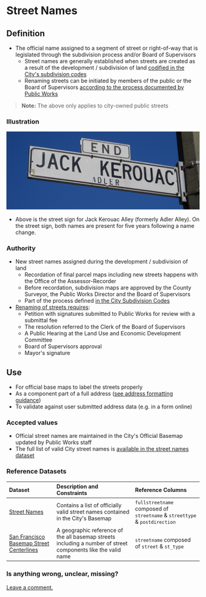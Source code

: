 # Street Names

## Definition

* The official name assigned to a segment of street or right-of-way that is legislated through the subdivision process and/or Board of Supervisors
  * Street names are generally established when streets are created as a result of the development / subdivision of land [codified in the City's subdivision codes](http://library.amlegal.com/nxt/gateway.dll/California/subdivision/subdivisioncode?f=templates$fn=default.htm$3.0$vid=amlegal:sanfrancisco_ca$anc=JD_Subdivision)
  * Renaming streets can be initiated by members of the public or the Board of Supervisors [according to the process documented by Public Works](http://sfpublicworks.org/services/establishing-street-names)

> **Note:** The above only applies to city-owned public streets

### Illustration

![The street sign for Jack Kerouac Alley \(formerly Adler Alley\). On the street sign, both names are present for five years following a name change.](/assets/street_sign.jpg)

* Above is the street sign for Jack Kerouac Alley \(formerly Adler Alley\). On the street sign, both names are present for five years following a name change.

### Authority

* New street names assigned during the development / subdivision of land
  * Recordation of final parcel maps including new streets happens with the Office of the Assessor-Recorder 
  * Before recordation, subdivision maps are approved by the County Surveyor, the Public Works Director and the Board of Supervisors
  * Part of the process defined [in the City Subdivision Codes]()
* [Renaming of streets requires](http://sfpublicworks.org/services/establishing-street-names):
  * Petition with signatures submitted to Public Works for review with a submittal fee
  * The resolution referred to the Clerk of the Board of Supervisors 
  * A Public Hearing at the Land Use and Economic Development Committee
  * Board of Supervisors approval
  * Mayor's signature                             

## Use

* For official base maps to label the streets properly
* As a component part of a full address \([see address formatting guidance](/formats/location-addresses.md)\)
* To validate against user submitted address data \(e.g. in a form online\)

### Accepted values

* Official street names are maintained in the City's Official Basemap updated by Public Works staff
* The full list of valid City street names is [available in the street names dataset](https://data.sfgov.org/Geographic-Locations-and-Boundaries/Street-Names/6d9h-4u5v)

### Reference Datasets

| Dataset | Description and Constraints | Reference Columns |
| :--- | :--- | :--- |
| [Street Names](https://data.sfgov.org/Geographic-Locations-and-Boundaries/Street-Names/6d9h-4u5v) | Contains a list of officially valid street names contained in the City's Basemap | `fullstreetname` composed of `streetname` & `streettype` & `postdirection` |
| [San Francisco Basemap Street Centerlines](https://data.sfgov.org/Geographic-Locations-and-Boundaries/San-Francisco-Basemap-Street-Centerlines/7hfy-8sz8) | A geographic reference of the all basemap streets including a number of street components like the valid name | `streetname` composed of `street` & `st_type`  |

### Is anything wrong, unclear, missing?

[Leave a comment.](https://github.com/DataSF/draft-publishing-standards/issues/new?title=Comment:Street-Names&body=Comment:Street-Names)

